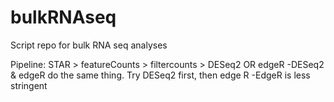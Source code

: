 # bulkRNAseq
Script repo for bulk RNA seq analyses

Pipeline: 
STAR > featureCounts > filtercounts > DESeq2 OR edgeR
  -DESeq2 & edgeR do the same thing. Try DESeq2 first, then edge R 
  -EdgeR is less stringent
